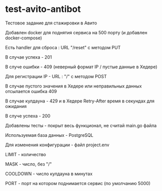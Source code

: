 # test-avito-antibot
Тестовое задание для стажировки в Авито

Добавлен docker для поднятия сервиса на 500 порту (и добавлен docker-compose)

Есть handler для сброса : URL "/reset" с методом PUT

В случае успеха - 201

В случе ошибки - 409 (неверный формат IP / пустые данные в Хедере)

Для регистрации IP - URL : "/" с методом POST

В случае пустого значения в Хедере или неправильных данных отсылается ошибка 409

В случае кулдауна - 429 и в Хедере Retry-After время в секундах для ожидания

В случе успеха - 200

Добавлены тесты - покрыт весь функционал, не считай main.go файла

Используемая база данных - PostgreSQL

Для изменения конфигурации - файл project.env

LIMIT - количество

MASK - число, без "/"

COOLDOWN - число кулдауна в минутах

PORT - порт на котором поднимается сервис (по умолчанию 5000)

